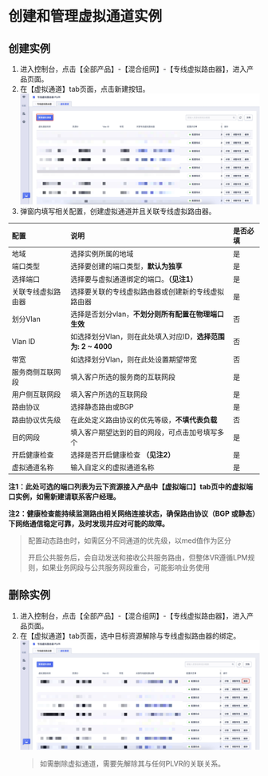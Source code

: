 # 创建和管理虚拟通道实例
## 创建实例

1. 进入控制台，点击【全部产品】-【混合组网】-【专线虚拟路由器】，进入产品页面。
2. 在【虚拟通道】tab页面，点击新建按钮。
![](/images/36.png)
3. 弹窗内填写相关配置，创建虚拟通道并且关联专线虚拟路由器。

| 配置       | 说明                                                         | 是否必填 |
| :--------- | :----------------------------------------------------------- | :------- |
| 地域       | 选择实例所属的地域                                           | 是       |
| 端口类型   | 选择要创建的端口类型，**默认为独享** | 是       |
| 选择端口    | 选择要与虚拟通道绑定的端口。**（见注1）**                                           | 是       |
| 关联专线虚拟路由器   | 选择要关联的专线虚拟路由器或创建新的专线虚拟路由器                                           | 是       |
| 划分Vlan | 选择是否划分vlan，**不划分则所有配置在物理端口生效** | 否       |
| Vlan ID     | 如选择划分Vlan，则在此处填入对应ID，**选择范围为: 2 ~ 4000**                                           | 否       |
| 带宽   | 如选择划分Vlan，则在此处设置期望带宽                                       | 否       |
| 服务商侧互联网段     | 填入客户所选的服务商的互联网段                                 | 是       |
| 用户侧互联网段   | 填入客户所选的互联网段                               | 是       |
| 路由协议   | 选择静态路由或BGP                               | 是       |
| 路由协议优先级   | 在此处定义路由协议的优先等级，**不填代表负载**                               | 否       |
| 目的网段   | 填入客户期望达到的目的网段，可点击加号填写多个                               | 是       |
| 开启健康检查   | 选择是否开启健康检查 **（见注2）**                              | 是       |
| 虚拟通道名称   | 输入自定义的虚拟通道名称                              | 是       |

**注1：此处可选的端口列表为云下资源接入产品中【虚拟端口】tab页中的虚拟端口实例，如需新建请联系客户经理。**

**注2：健康检查能持续监测路由相关网络连接状态，确保路由协议（BGP 或静态）下网络通信稳定可靠，及时发现并应对可能的故障。**

   > 配置动态路由时，如需区分不同通道的优先级，以med值作为区分
   >
   > 开启公共服务后，会自动发送和接收公共服务路由，但整体VR遵循LPM规则，如果业务网段与公共服务网段重合，可能影响业务使用

## 删除实例
1. 进入控制台，点击【全部产品】-【混合组网】-【专线虚拟路由器】，进入产品页面。
2. 在【虚拟通道】tab页面，选中目标资源解除与专线虚拟路由器的绑定。
![](/images/38.png)
   > 如需删除虚拟通道，需要先解除其与任何PLVR的关联关系。
